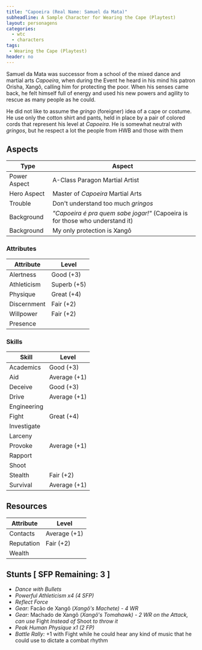 ```yaml
---
title: "Capoeira (Real Name: Samuel da Mata)"
subheadline: A Sample Character for Wearing the Cape (Playtest)
layout: personagens
categories:
  - wtc
  - characters
tags:
 - Wearing the Cape (Playtest)
header: no
---
```


Samuel da Mata was successor from a school of the mixed dance and martial arts _Capoeira_, when during the Event he heard in his mind his patron Orisha, Xangô, calling him for protecting the poor. When his senses came back, he felt himself full of energy and used his new powers and agility to rescue as many people as he could. 

He did not like to assume the _gringo_ (foreigner) idea of a cape or costume. He use only the cotton shirt and pants, held in place by a pair of colored cords that represent his level at _Capoeira_. He is somewhat neutral with _gringos_, but he respect a lot the people from HWB and those with them

## Aspects

| Type | Aspect |
|-|-|
| Power Aspect | A-Class Paragon Martial Artist |
| Hero Aspect | Master of _Capoeira_ Martial Arts |
| Trouble  | Don't understand too much _gringos_ |
| Background | _"Capoeira é pra quem sabe jogar!"_ (Capoeira is for those who understand it) |
| Background | My only protection is Xangô |

### Attributes

| Attribute | Level |
|-|-|
| Alertness | Good (+3) |
| Athleticism | Superb (+5) |
| Physique | Great (+4) |
| Discernment | Fair (+2) |
| Willpower | Fair (+2) |
| Presence |  |

### Skills

| Skill | Level |
|-|-|
| Academics | Good (+3) | 
| Aid | Average (+1) | 
| Deceive | Good (+3) | 
| Drive | Average (+1)  | 
| Engineering |  | 
| Fight | Great (+4) | 
| Investigate |  | 
| Larceny |  | 
| Provoke | Average (+1) | 
| Rapport |  | 
| Shoot | | 
| Stealth | Fair (+2) | 
| Survival | Average (+1)  | 

## Resources

| Attribute | Level |
|-|-|
| Contacts | Average (+1) |
| Reputation | Fair (+2) |
| Wealth |  |

## Stunts [ SFP Remaining: 3 ]

+ _Dance with Bullets_
+ _Powerful Athleticism x4 (4 SFP)_
+ _Reflect Force_
+ _Gear:_ Facão de Xangô (_Xangô's Machete)  - 4 WR_ 
+ _Gear:_ Machado de Xangô (_Xangô's Tomahawk) - 2 WR on the Attack, can use_ Fight _Instead of_ Shoot _to throw it_
+ _Peak Human Physique x1 (2 FP)_
+ _Battle Rally:_ +1 with Fight while he could hear any kind of music that he could use to dictate a combat rhythm



